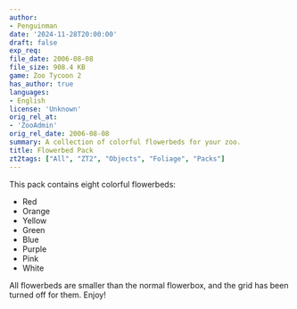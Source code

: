 ```yaml
---
author:
- Penguinman
date: '2024-11-28T20:00:00'
draft: false
exp_req:
file_date: 2006-08-08
file_size: 908.4 KB
game: Zoo Tycoon 2
has_author: true
languages:
- English
license: 'Unknown'
orig_rel_at:
- 'ZooAdmin'
orig_rel_date: 2006-08-08
summary: A collection of colorful flowerbeds for your zoo.
title: Flowerbed Pack
zt2tags: ["All", "ZT2", "Objects", "Foliage", "Packs"]
---
```

This pack contains eight colorful flowerbeds:  
- Red  
- Orange  
- Yellow  
- Green  
- Blue  
- Purple  
- Pink  
- White  

All flowerbeds are smaller than the normal flowerbox, and the grid has been turned off for them. Enjoy!
